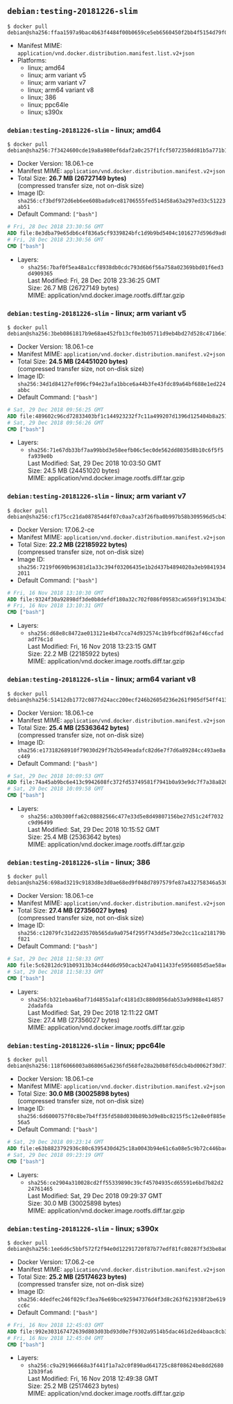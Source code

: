 ## `debian:testing-20181226-slim`

```console
$ docker pull debian@sha256:ffaa1597a9bac4b63f4484f00b0659ce5eb6560450f2bb4f5154d79f03e41f18
```

-	Manifest MIME: `application/vnd.docker.distribution.manifest.list.v2+json`
-	Platforms:
	-	linux; amd64
	-	linux; arm variant v5
	-	linux; arm variant v7
	-	linux; arm64 variant v8
	-	linux; 386
	-	linux; ppc64le
	-	linux; s390x

### `debian:testing-20181226-slim` - linux; amd64

```console
$ docker pull debian@sha256:7f3424600cde19a8a980ef6daf2a0c257f1fcf5072358dd81b5a771b1af4aea2
```

-	Docker Version: 18.06.1-ce
-	Manifest MIME: `application/vnd.docker.distribution.manifest.v2+json`
-	Total Size: **26.7 MB (26727149 bytes)**  
	(compressed transfer size, not on-disk size)
-	Image ID: `sha256:cf3bdf972d6eb6ee608bada9ce81706555fed514d58a63a297ed33c51223ab51`
-	Default Command: `["bash"]`

```dockerfile
# Fri, 28 Dec 2018 23:30:56 GMT
ADD file:8e3dba79e65db6c4f836a5cf9339824bfc1d9b9bd5404c1016277d596d9ad88c in / 
# Fri, 28 Dec 2018 23:30:56 GMT
CMD ["bash"]
```

-	Layers:
	-	`sha256:7baf0f5ea48a1ccf8938db0cdc793d6b6f56a758a02369bbd01f6ed3d4909365`  
		Last Modified: Fri, 28 Dec 2018 23:36:25 GMT  
		Size: 26.7 MB (26727149 bytes)  
		MIME: application/vnd.docker.image.rootfs.diff.tar.gzip

### `debian:testing-20181226-slim` - linux; arm variant v5

```console
$ docker pull debian@sha256:3beb0861817b9e68ae452fb13cf0e3b05711d9eb4bd27d528c471b6e1f0e79a0
```

-	Docker Version: 18.06.1-ce
-	Manifest MIME: `application/vnd.docker.distribution.manifest.v2+json`
-	Total Size: **24.5 MB (24451020 bytes)**  
	(compressed transfer size, not on-disk size)
-	Image ID: `sha256:34d1d84127ef096cf94e23afa1bbce6a44b3fe43fdc89a64bf688e1ed224abbc`
-	Default Command: `["bash"]`

```dockerfile
# Sat, 29 Dec 2018 09:56:25 GMT
ADD file:489602c96cd72833403bf1c144923232f7c11a499207d1396d125404b8a251a7 in / 
# Sat, 29 Dec 2018 09:56:26 GMT
CMD ["bash"]
```

-	Layers:
	-	`sha256:71e67db33bf7aa99bbd3e58eefb06c5ec0de562dd8035d8b10c6f5f5fa939e0b`  
		Last Modified: Sat, 29 Dec 2018 10:03:50 GMT  
		Size: 24.5 MB (24451020 bytes)  
		MIME: application/vnd.docker.image.rootfs.diff.tar.gzip

### `debian:testing-20181226-slim` - linux; arm variant v7

```console
$ docker pull debian@sha256:cf175cc21da087854d4f07c0aa7ca3f26fba0b997b58b309596d5cb43d84bda4
```

-	Docker Version: 17.06.2-ce
-	Manifest MIME: `application/vnd.docker.distribution.manifest.v2+json`
-	Total Size: **22.2 MB (22185922 bytes)**  
	(compressed transfer size, not on-disk size)
-	Image ID: `sha256:7219f0690b96381d1a33c394f03206435e1b2d437b4894020a3eb98419342011`
-	Default Command: `["bash"]`

```dockerfile
# Fri, 16 Nov 2018 13:10:30 GMT
ADD file:9324f30a92898df3de0b8defdf180a32c702f086f09583ca6569f191343b4363 in / 
# Fri, 16 Nov 2018 13:10:31 GMT
CMD ["bash"]
```

-	Layers:
	-	`sha256:d68e8c8472ae013121e4b47cca74d932574c1b9fbcdf862af46ccfadadf76c1d`  
		Last Modified: Fri, 16 Nov 2018 13:23:15 GMT  
		Size: 22.2 MB (22185922 bytes)  
		MIME: application/vnd.docker.image.rootfs.diff.tar.gzip

### `debian:testing-20181226-slim` - linux; arm64 variant v8

```console
$ docker pull debian@sha256:51412db1772c0877d24acc200ecf246b2605d236e261f905df54ff4139322a0b
```

-	Docker Version: 18.06.1-ce
-	Manifest MIME: `application/vnd.docker.distribution.manifest.v2+json`
-	Total Size: **25.4 MB (25363642 bytes)**  
	(compressed transfer size, not on-disk size)
-	Image ID: `sha256:e17318268910f79030d29f7b2b549eadafc82d6e7f7d6a89284cc493ae8ac449`
-	Default Command: `["bash"]`

```dockerfile
# Sat, 29 Dec 2018 10:09:53 GMT
ADD file:74a45ab9bc6e413c9942608fc372fd53749581f7941b0a93e9dc7f7a38a82007 in / 
# Sat, 29 Dec 2018 10:09:58 GMT
CMD ["bash"]
```

-	Layers:
	-	`sha256:a30b300ffa62c08882566c477e33d5e8d49807156be27d51c24f7032c9d96499`  
		Last Modified: Sat, 29 Dec 2018 10:15:52 GMT  
		Size: 25.4 MB (25363642 bytes)  
		MIME: application/vnd.docker.image.rootfs.diff.tar.gzip

### `debian:testing-20181226-slim` - linux; 386

```console
$ docker pull debian@sha256:698ad3219c9183d8e3d0ae68ed9f048d7897579fe87a432758346a5306e2af1b
```

-	Docker Version: 18.06.1-ce
-	Manifest MIME: `application/vnd.docker.distribution.manifest.v2+json`
-	Total Size: **27.4 MB (27356027 bytes)**  
	(compressed transfer size, not on-disk size)
-	Image ID: `sha256:c12079fc31d22d3570b565da9a0754f295f743dd5e730e2cc11ca218179bf821`
-	Default Command: `["bash"]`

```dockerfile
# Sat, 29 Dec 2018 11:58:33 GMT
ADD file:5c62812dc91b09313b34cd44d6d950cacb247a0411433fe5956085d5ae58aecc in / 
# Sat, 29 Dec 2018 11:58:33 GMT
CMD ["bash"]
```

-	Layers:
	-	`sha256:b321ebaa6baf71d4855a1afc4181d3c880d056dab53a9d988e4148572dadafda`  
		Last Modified: Sat, 29 Dec 2018 12:11:22 GMT  
		Size: 27.4 MB (27356027 bytes)  
		MIME: application/vnd.docker.image.rootfs.diff.tar.gzip

### `debian:testing-20181226-slim` - linux; ppc64le

```console
$ docker pull debian@sha256:118f6066003a868065a6236fd568fe28a2b0b8f65dcb4bd0062f30d71d545209
```

-	Docker Version: 18.06.1-ce
-	Manifest MIME: `application/vnd.docker.distribution.manifest.v2+json`
-	Total Size: **30.0 MB (30025898 bytes)**  
	(compressed transfer size, not on-disk size)
-	Image ID: `sha256:6d6000757f0c8be7b4ff35fd588d030b89b3d9e8bc8215f5c12e8e0f885e56a5`
-	Default Command: `["bash"]`

```dockerfile
# Sat, 29 Dec 2018 09:23:14 GMT
ADD file:e63b8823792936c80c6395430d425c18a0043b94e61c6a08e5c9b72c446bac8b in / 
# Sat, 29 Dec 2018 09:23:19 GMT
CMD ["bash"]
```

-	Layers:
	-	`sha256:ce2904a310028cd2ff55339890c39cf45704935cd65591e6bd7b82d224761465`  
		Last Modified: Sat, 29 Dec 2018 09:29:37 GMT  
		Size: 30.0 MB (30025898 bytes)  
		MIME: application/vnd.docker.image.rootfs.diff.tar.gzip

### `debian:testing-20181226-slim` - linux; s390x

```console
$ docker pull debian@sha256:1ee6d6c5bbf572f2f94e0d12291720f87b77edf81fc80287f3d3be8a033c84c0
```

-	Docker Version: 17.06.2-ce
-	Manifest MIME: `application/vnd.docker.distribution.manifest.v2+json`
-	Total Size: **25.2 MB (25174623 bytes)**  
	(compressed transfer size, not on-disk size)
-	Image ID: `sha256:4dedfec246f029cf3ea76e69bce925947376d4f3d8c263f621938f2be619cc6c`
-	Default Command: `["bash"]`

```dockerfile
# Fri, 16 Nov 2018 12:45:03 GMT
ADD file:992e303167472639d803d03bd93d0e7f9302a9514b5dac461d2ed4baac8cb3b2 in / 
# Fri, 16 Nov 2018 12:45:04 GMT
CMD ["bash"]
```

-	Layers:
	-	`sha256:c9a291966668a3f441f1a7a2c0f890ad641725c88f08624be8dd268012b39fa6`  
		Last Modified: Fri, 16 Nov 2018 12:49:38 GMT  
		Size: 25.2 MB (25174623 bytes)  
		MIME: application/vnd.docker.image.rootfs.diff.tar.gzip
